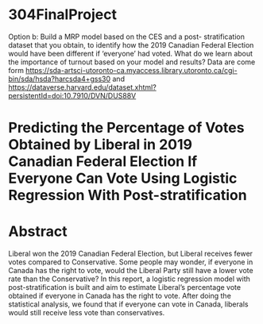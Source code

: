 # 304FinalProject
Option b: Build a MRP model based on the CES and a post- stratification dataset that you obtain, to identify how the 2019 Canadian Federal Election would have been different if ‘everyone’ had voted. What do we learn about the importance of turnout based on your model and results?
Data are come form https://sda-artsci-utoronto-ca.myaccess.library.utoronto.ca/cgi-bin/sda/hsda?harcsda4+gss30 and https://dataverse.harvard.edu/dataset.xhtml?persistentId=doi:10.7910/DVN/DUS88V
# Predicting the Percentage of Votes Obtained by Liberal in 2019 Canadian Federal Election If Everyone Can Vote Using Logistic Regression With Post-stratification

# Abstract
Liberal won the 2019 Canadian Federal Election, but Liberal receives fewer votes compared to Conservative. Some people may wonder, if everyone in Canada has the right to vote, would the Liberal Party still have a lower vote rate than the Conservative? In this report, a logistic regression model with post-stratification is built and aim to estimate Liberal’s percentage vote obtained if everyone in Canada has the right to vote. After doing the statistical analysis, we found that if everyone can vote in Canada, liberals would still receive less vote than conservatives.
